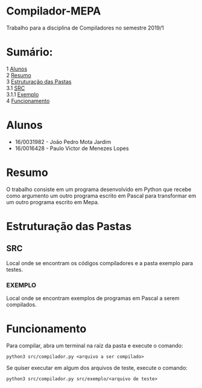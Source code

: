 # Compilador-MEPA

Trabalho para a disciplina de Compiladores no semestre 2019/1

# Sumário:

1 [Alunos](#alunos)<br>
2 [Resumo](#resumo)<br>
3 [Estruturação das Pastas](#estruturação-das-pastas)<br>
3.1 [SRC](#src)<br>
3.1.1 [Exemplo](#exemplo)<br>
4 [Funcionamento](#funcionamento)<br>

# Alunos

* 16/0031982 - João Pedro Mota Jardim
* 16/0016428 - Paulo Victor de Menezes Lopes

# Resumo

O trabalho consiste em um programa desenvolvido em Python que recebe como argumento um outro programa escrito em Pascal para transformar em um outro programa escrito em Mepa.

# Estruturação das Pastas

## SRC

Local onde se encontram os códigos compiladores e a pasta exemplo para testes.

### EXEMPLO

Local onde se encontram exemplos de programas em Pascal a serem compilados.

# Funcionamento

Para compilar, abra um terminal na raíz da pasta e execute o comando:

  ``` python3 src/compilador.py <arquivo a ser compilado> ```

Se quiser executar em algum dos arquivos de teste, execute o comando:

  ``` python3 src/compilador.py src/exemplo/<arquivo de teste> ```
